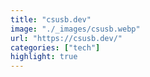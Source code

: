 ```yaml
---
title: "csusb.dev"
image: "./_images/csusb.webp"
url: "https://csusb.dev/"
categories: ["tech"]
highlight: true
---
```

